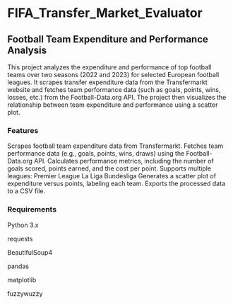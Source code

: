 # FIFA_Transfer_Market_Evaluator


## Football Team Expenditure and Performance Analysis
This project analyzes the expenditure and performance of top football teams over two seasons (2022 and 2023) for selected European football leagues. It scrapes transfer expenditure data from the Transfermarkt website and fetches team performance data (such as goals, points, wins, losses, etc.) from the Football-Data.org API. The project then visualizes the relationship between team expenditure and performance using a scatter plot.


### Features
Scrapes football team expenditure data from Transfermarkt.
Fetches team performance data (e.g., goals, points, wins, draws) using the Football-Data.org API.
Calculates performance metrics, including the number of goals scored, points earned, and the cost per point.
Supports multiple leagues:
Premier League
La Liga
Bundesliga
Generates a scatter plot of expenditure versus points, labeling each team.
Exports the processed data to a CSV file.


### Requirements

 Python 3.x

 requests

 BeautifulSoup4

 pandas

 matplotlib

 fuzzywuzzy


